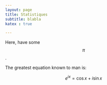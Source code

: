 ```yaml
---
layout: page
title: Statistiques
subtitle: blabla
katex : true

---
```








Here, have some $$\pi$$.

The greatest equation known to man is: 

$$e^{ix} = \cos{x} + i\sin{x}$$






